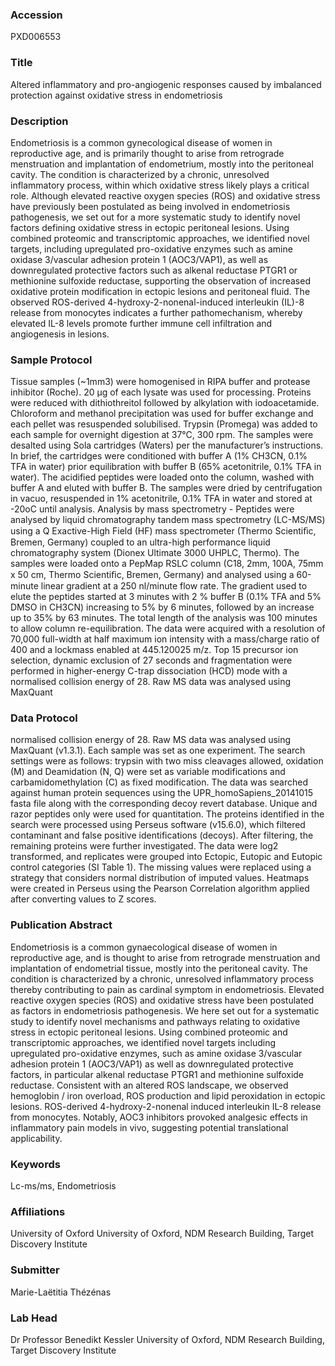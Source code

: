 ### Accession
PXD006553

### Title
Altered inflammatory and pro-angiogenic responses caused by imbalanced protection against oxidative stress in endometriosis

### Description
Endometriosis is a common gynecological disease of women in reproductive age, and is primarily thought to arise from retrograde menstruation and implantation of endometrium, mostly into the peritoneal cavity. The condition is characterized by a chronic, unresolved inflammatory process, within which oxidative stress likely plays a critical role. Although elevated reactive oxygen species (ROS) and oxidative stress have previously been postulated as being involved in endometriosis pathogenesis, we set out for a more systematic study to identify novel factors defining oxidative stress in ectopic peritoneal lesions. Using combined proteomic and transcriptomic approaches, we identified novel targets, including upregulated pro-oxidative enzymes such as amine oxidase 3/vascular adhesion protein 1 (AOC3/VAP1), as well as downregulated protective factors such as alkenal reductase PTGR1 or methionine sulfoxide reductase, supporting the observation of increased oxidative protein modification in ectopic lesions and peritoneal fluid. The observed ROS-derived 4-hydroxy-2-nonenal-induced interleukin (IL)-8 release from monocytes indicates a further pathomechanism, whereby elevated IL-8 levels promote further immune cell infiltration and angiogenesis in lesions.

### Sample Protocol
Tissue samples (~1mm3) were homogenised in RIPA buffer and protease inhibitor (Roche). 20 µg of each lysate was used for processing. Proteins were reduced with dithiothreitol followed by alkylation with iodoacetamide. Chloroform and methanol precipitation was used for buffer exchange and each pellet was resuspended solubilised. Trypsin (Promega) was added to each sample for overnight digestion at 37°C, 300 rpm. The samples were desalted using Sola cartridges (Waters) per the manufacturer’s instructions. In brief, the cartridges were conditioned with buffer A (1% CH3CN, 0.1% TFA in water) prior equilibration with buffer B (65% acetonitrile, 0.1% TFA in water). The acidified peptides were loaded onto the column, washed with buffer A and eluted with buffer B. The samples were dried by centrifugation in vacuo, resuspended in 1% acetonitrile, 0.1% TFA in water and stored at -20oC until analysis. Analysis by mass spectrometry - Peptides were analysed by liquid chromatography tandem mass spectrometry (LC-MS/MS) using a Q Exactive-High Field (HF) mass spectrometer (Thermo Scientiﬁc, Bremen, Germany) coupled to an ultra-high performance liquid chromatography system (Dionex Ultimate 3000 UHPLC, Thermo). The samples were loaded onto a PepMap RSLC column (C18, 2mm, 100A, 75mm x 50 cm, Thermo Scientiﬁc, Bremen, Germany) and analysed using a 60-minute linear gradient at a 250 nl/minute flow rate. The gradient used to elute the peptides started at 3 minutes with 2 % buffer B (0.1% TFA and 5% DMSO in CH3CN) increasing to 5% by 6 minutes, followed by an increase up to 35% by 63 minutes. The total length of the analysis was 100 minutes to allow column re-equilibration. The data were acquired with a resolution of 70,000 full-width at half maximum ion intensity with a mass/charge ratio of 400 and a lockmass enabled at 445.120025 m/z. Top 15 precursor ion selection, dynamic exclusion of 27 seconds and fragmentation were performed in higher-energy C-trap dissociation (HCD) mode with a normalised collision energy of 28. Raw MS data was analysed using MaxQuant

### Data Protocol
normalised collision energy of 28. Raw MS data was analysed using MaxQuant (v1.3.1). Each sample was set as one experiment. The search settings were as  follows: trypsin with two miss cleavages allowed, oxidation (M) and Deamidation (N, Q) were set as variable modifications and carbamidomethylation (C) as fixed modification. The data was searched against human protein sequences using the UPR_homoSapiens_20141015 fasta file along with the corresponding decoy revert database. Unique and razor peptides only were used for quantitation. The proteins identified in the search were processed using Perseus software (v15.6.0), which filtered contaminant and false positive identifications (decoys). After filtering, the remaining proteins were further investigated. The data were log2 transformed, and replicates were grouped into Ectopic, Eutopic and Eutopic control categories (SI Table 1). The missing values were replaced using a strategy that considers normal distribution of imputed values. Heatmaps were created in Perseus using the Pearson Correlation algorithm applied after converting values to Z scores.

### Publication Abstract
Endometriosis is a common gynaecological disease of women in reproductive age, and is thought to arise from retrograde menstruation and implantation of endometrial tissue, mostly into the peritoneal cavity. The condition is characterized by a chronic, unresolved inflammatory process thereby contributing to pain as cardinal symptom in endometriosis. Elevated reactive oxygen species (ROS) and oxidative stress have been postulated as factors in endometriosis pathogenesis. We here set out for a systematic study to identify novel mechanisms and pathways relating to oxidative stress in ectopic peritoneal lesions. Using combined proteomic and transcriptomic approaches, we identified novel targets including upregulated pro-oxidative enzymes, such as amine oxidase 3/vascular adhesion protein 1 (AOC3/VAP1) as well as downregulated protective factors, in particular alkenal reductase PTGR1 and methionine sulfoxide reductase. Consistent with an altered ROS landscape, we observed hemoglobin / iron overload, ROS production and lipid peroxidation in ectopic lesions. ROS-derived 4-hydroxy-2-nonenal induced interleukin IL-8 release from monocytes. Notably, AOC3 inhibitors provoked analgesic effects in inflammatory pain models in vivo, suggesting potential translational applicability.

### Keywords
Lc-ms/ms, Endometriosis

### Affiliations
University of Oxford
University of Oxford, NDM Research Building, Target Discovery Institute

### Submitter
Marie-Laëtitia Thézénas

### Lab Head
Dr Professor Benedikt Kessler
University of Oxford, NDM Research Building, Target Discovery Institute


